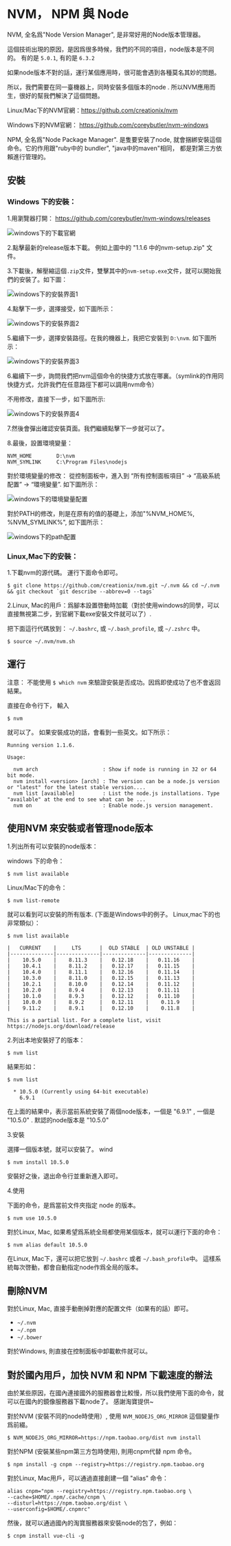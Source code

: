 # NVM， NPM 與 Node

NVM, 全名爲"Node Version Manager", 是非常好用的Node版本管理器。 

這個技術出現的原因，是因爲很多時候，我們的不同的項目，node版本是不同的。 有的是 `5.0.1`, 有的是 `6.3.2`

如果node版本不對的話，運行某個應用時，很可能會遇到各種莫名其妙的問題。 

所以，我們需要在同一臺機器上，同時安裝多個版本的node .  所以NVM應用而生，很好的幫我們解決了這個問題。

Linux/Mac下的NVM官網：https://github.com/creationix/nvm 

Windows下的NVM官網： https://github.com/coreybutler/nvm-windows

NPM, 全名爲"Node Package Manager". 是隻要安裝了node, 就會捆綁安裝這個命令。它的作用跟"ruby中的 bundler", "java中的maven"相同，
都是對第三方依賴進行管理的。


## 安裝

### Windows 下的安裝： 

1.用瀏覽器打開：  https://github.com/coreybutler/nvm-windows/releases

![windows下的下載官網](./images/nvm_install_in_windows.png)

2.點擊最新的release版本下載。 例如上圖中的 "1.1.6 中的nvm-setup.zip" 文件。

3.下載後，解壓縮這個`.zip`文件，雙擊其中的`nvm-setup.exe`文件，就可以開始我們的安裝了。如下圖：

![windows下的安裝界面1](./images/nvm_install_in_windows_open_exe.png)

4.點擊下一步，選擇接受，如下圖所示：

![windows下的安裝界面2](./images/nvm_install_in_windows_accept.png)

5.繼續下一步，選擇安裝路徑。在我的機器上，我把它安裝到 `D:\nvm`. 如下圖所示：

![windows下的安裝界面3](./images/nvm_install_in_windows_location.png)

6.繼續下一步，詢問我們把nvm這個命令的快捷方式放在哪裏。（symlink的作用同快捷方式，允許我們在任意路徑下都可以調用nvm命令）

不用修改，直接下一步，如下圖所示: 

![windows下的安裝界面4](./images/nvm_install_in_windows_symlink.png)

7.然後會彈出確認安裝頁面。我們繼續點擊下一步就可以了。

8.最後，設置環境變量：

```
NVM_HOME 		D:\nvm
NVM_SYMLINK     C:\Program Files\nodejs
```

對於環境變量的修改： 從控制面板中，進入到 “所有控制面板項目” -> “高級系統配置” -> “環境變量”. 如下圖所示：

![windows下的環境變量配置](./images/nvm_install_in_windows_variable.png)

對於PATH的修改，則是在原有的值的基礎上，添加"%NVM_HOME%, %NVM_SYMLINK%", 如下圖所示： 

![windows下的path配置](./images/nvm_install_in_windows_path.png)

### Linux,Mac下的安裝：

1.下載nvm的源代碼。 運行下面命令即可。

```
$ git clone https://github.com/creationix/nvm.git ~/.nvm && cd ~/.nvm && git checkout `git describe --abbrev=0 --tags`
```

2.Linux, Mac的用戶：爲腳本設置啓動時加載（對於使用windows的同學，可以直接無視第二步，到官網下載exe安裝文件就可以了）.

把下面這行代碼放到： `~/.bashrc`, 或  `~/.bash_profile`, 或 `~/.zshrc` 中。

```
$ source ~/.nvm/nvm.sh
```

## 運行

注意： 不能使用 `$ which nvm` 來驗證安裝是否成功。因爲即使成功了也不會返回結果。

直接在命令行下， 輸入 

```
$ nvm 
```

就可以了。  如果安裝成功的話，會看到一些英文。如下所示：

```
Running version 1.1.6.

Usage:

  nvm arch                     : Show if node is running in 32 or 64 bit mode.
  nvm install <version> [arch] : The version can be a node.js version or "latest" for the latest stable version....
  nvm list [available]         : List the node.js installations. Type "available" at the end to see what can be ...
  nvm on                       : Enable node.js version management.
```

## 使用NVM 來安裝或者管理node版本

1.列出所有可以安裝的node版本：

windows 下的命令：   

```
$ nvm list available
```

Linux/Mac下的命令： 

```
$ nvm list-remote
```

就可以看到可以安裝的所有版本. (下面是Windows中的例子。 Linux,mac下的也非常類似）：  

```
$ nvm list available

|   CURRENT    |     LTS      |  OLD STABLE  | OLD UNSTABLE |
|--------------|--------------|--------------|--------------|
|    10.5.0    |    8.11.3    |   0.12.18    |   0.11.16    |
|    10.4.1    |    8.11.2    |   0.12.17    |   0.11.15    |
|    10.4.0    |    8.11.1    |   0.12.16    |   0.11.14    |
|    10.3.0    |    8.11.0    |   0.12.15    |   0.11.13    |
|    10.2.1    |    8.10.0    |   0.12.14    |   0.11.12    |
|    10.2.0    |    8.9.4     |   0.12.13    |   0.11.11    |
|    10.1.0    |    8.9.3     |   0.12.12    |   0.11.10    |
|    10.0.0    |    8.9.2     |   0.12.11    |    0.11.9    |
|    9.11.2    |    8.9.1     |   0.12.10    |    0.11.8    |

This is a partial list. For a complete list, visit https://nodejs.org/download/release
```

2.列出本地安裝好了的版本：

```
$ nvm list
```

結果形如： 

```
$ nvm list

  * 10.5.0 (Currently using 64-bit executable)
    6.9.1
```

在上面的結果中，表示當前系統安裝了兩個node版本，一個是 "6.9.1" , 一個是 "10.5.0" . 默認的node版本是 "10.5.0"

3.安裝

選擇一個版本號，就可以安裝了。  wind

```
$ nvm install 10.5.0  
```

安裝好之後，退出命令行並重新進入即可。 

4.使用

下面的命令，是爲當前文件夾指定 node 的版本。

```
$ nvm use 10.5.0 
```

對於Linux, Mac, 如果希望爲系統全局都使用某個版本，就可以運行下面的命令：

```
$ nvm alias default 10.5.0 
```

在Linux, Mac下，還可以把它放到 `~/.bashrc` 或者 `~/.bash_profile`中。 這樣系統每次啓動，都會自動指定node作爲全局的版本。

## 刪除NVM

對於Linux, Mac, 直接手動刪掉對應的配置文件（如果有的話）即可。

- `~/.nvm`
- `~/.npm` 
- `~/.bower` 

對於Windows, 則直接在控制面板中卸載軟件就可以。 

## 對於國內用戶，加快 NVM 和 NPM 下載速度的辦法

由於某些原因，在國內連接國外的服務器會比較慢，所以我們使用下面的命令，就可以在國內的鏡像服務器下載node了。 感謝淘寶提供~ 

對於NVM (安裝不同的node時使用）, 使用 `NVM_NODEJS_ORG_MIRROR` 這個變量作爲前綴。

```
$ NVM_NODEJS_ORG_MIRROR=https://npm.taobao.org/dist nvm install
```

對於NPM (安裝某些npm第三方包時使用), 則用cnpm代替 npm 命令。 

```
$ npm install -g cnpm --registry=https://registry.npm.taobao.org
```

對於Linux, Mac用戶，可以通過直接創建一個 "alias" 命令： 

```
alias cnpm="npm --registry=https://registry.npm.taobao.org \
--cache=$HOME/.npm/.cache/cnpm \
--disturl=https://npm.taobao.org/dist \
--userconfig=$HOME/.cnpmrc"
```

然後，就可以通過國內的淘寶服務器來安裝node的包了，例如：

```
$ cnpm install vue-cli -g
```